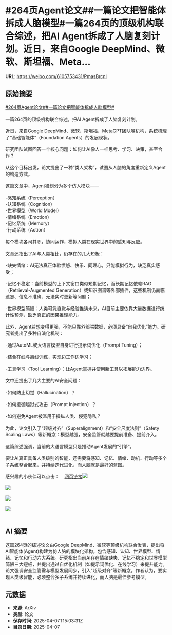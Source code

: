 # #264页Agent论文##一篇论文把智能体拆成人脑模型#一篇264页的顶级机构联合综述，把AI Agent拆成了人脑复刻计划。近日，来自Google DeepMind、微软、斯坦福、Meta...

**URL**: https://weibo.com/6105753431/PmasBrcnI

## 原始摘要

<a href="https://m.weibo.cn/search?containerid=231522type%3D1%26t%3D10%26q%3D%23264%E9%A1%B5Agent%E8%AE%BA%E6%96%87%23&amp;extparam=%23264%E9%A1%B5Agent%E8%AE%BA%E6%96%87%23" data-hide=""><span class="surl-text">#264页Agent论文#</span></a><a href="https://m.weibo.cn/search?containerid=231522type%3D1%26t%3D10%26q%3D%23%E4%B8%80%E7%AF%87%E8%AE%BA%E6%96%87%E6%8A%8A%E6%99%BA%E8%83%BD%E4%BD%93%E6%8B%86%E6%88%90%E4%BA%BA%E8%84%91%E6%A8%A1%E5%9E%8B%23&amp;extparam=%23%E4%B8%80%E7%AF%87%E8%AE%BA%E6%96%87%E6%8A%8A%E6%99%BA%E8%83%BD%E4%BD%93%E6%8B%86%E6%88%90%E4%BA%BA%E8%84%91%E6%A8%A1%E5%9E%8B%23" data-hide=""><span class="surl-text">#一篇论文把智能体拆成人脑模型#</span></a><br><br>一篇264页的顶级机构联合综述，把AI Agent拆成了人脑复刻计划。<br><br>近日，来自Google DeepMind、微软、斯坦福、MetaGPT团队等机构，系统梳理了“基础智能体”（Foundation Agents）的发展现状。<br><br>研究团队试图回答一个核心问题：如何让AI像人一样思考、学习、决策，甚至合作？<br><br>从这个目标出发，论文提出了一种“类人架构”，试图从人脑的角度重新定义Agent的构造方式。<br><br>这篇文章中，Agent被划分为多个仿人模块——<br><br>-感知系统（Perception）<br>-认知系统（Cognition）<br>-世界模型（World Model）<br>-情绪系统（Emotion）<br>-记忆系统（Memory）<br>-行动系统（Action）<br><br>每个模块各司其职，协同运作，模拟人类在现实世界中的感知与反应。<br><br>文章还指出了AI与人类相比，仍存在的几大短板：<br><br>-缺失情绪：AI无法真正体验愤怒、快乐、同理心，只能模拟行为，缺乏真实感受；<br><br>-记忆不稳定：当前模型的上下文窗口类似短期记忆，而长期记忆依赖RAG（Retrieval-Augmented Generation）或知识图谱等外部插件，这些机制仍面临遗忘、信息不准确、无法实时更新等问题；<br><br>-世界模型简陋：人类可凭直觉与经验推演未来，AI目前主要依靠大量数据进行统计性预测，缺乏真正的因果推理能力。<br><br>此外，Agent若想变得更强，不能只靠外部喂数据，必须具备“自我优化”能力。研究者提出了多种自演化机制：<br><br>-通过AutoML或大语言模型自身进行提示词优化（Prompt Tuning）；<br><br>-结合在线与离线训练，实现边工作边学习；<br><br>-工具学习（Tool Learning）：让Agent掌握并使用新工具以拓展能力边界。<br><br>文中还提出了几大主要的AI安全问题：<br><br>-如何防止幻觉（Hallucination）？<br><br>-如何抵御越狱式攻击（Prompt Injection）？<br><br>-如何避免Agent被滥用于操纵人类、侵犯隐私？<br><br>为此，论文引入了“超级对齐”（Superalignment）和“安全尺度法则”（Safety Scaling Laws）等新概念：模型越强，安全监管就越要提前准备、提前介入。<br><br>这篇综述强调，当前的大语言模型只是推动Agent发展的“引擎”。<br><br>要让AI真正具备人类级别的智能，还需要将感知、记忆、情绪、动机、行动等多个子系统整合起来，并持续迭代进化，而人脑就是最好的蓝图。<br><br>感兴趣的小伙伴可以点击：<a href="https://weibo.cn/sinaurl?u=https%3A%2F%2Fhuggingface.co%2Fpapers%2F2504.01990" data-hide=""><span class="url-icon"><img style="width: 1rem;height: 1rem" src="https://h5.sinaimg.cn/upload/2015/09/25/3/timeline_card_small_web_default.png" referrerpolicy="no-referrer"></span><span class="surl-text">网页链接</span></a><img style="" src="https://tvax2.sinaimg.cn/large/006Fd7o3gy1i08bybfebpj30qs0xchck.jpg" referrerpolicy="no-referrer"><br><br><img style="" src="https://tvax4.sinaimg.cn/large/006Fd7o3gy1i08bycdr9uj30sk0l1n7v.jpg" referrerpolicy="no-referrer"><br><br><img style="" src="https://tvax4.sinaimg.cn/large/006Fd7o3gy1i08bye7cpwj30qu0h2tey.jpg" referrerpolicy="no-referrer"><br><br><img style="" src="https://tvax1.sinaimg.cn/large/006Fd7o3gy1i08byfvdw1j30r90oq15c.jpg" referrerpolicy="no-referrer"><br><br>

## AI 摘要

这篇264页的综述论文由Google DeepMind、微软等顶级机构联合发表，提出将AI智能体(Agent)构建为仿人脑的模块化架构，包含感知、认知、世界模型、情绪、记忆和行动六大系统。研究指出当前AI存在情绪缺失、记忆不稳定和世界模型简陋三大短板，并提出通过自优化机制（如提示词优化、在线学习）来提升能力。论文强调安全监管需与模型发展同步，引入"超级对齐"等新概念。作者认为，要实现人类级智能，必须整合多子系统并持续进化，而人脑是最佳参考模型。

## 元数据

- **来源**: ArXiv
- **类型**: 论文
- **保存时间**: 2025-04-07T15:03:31Z
- **目录日期**: 2025-04-07
